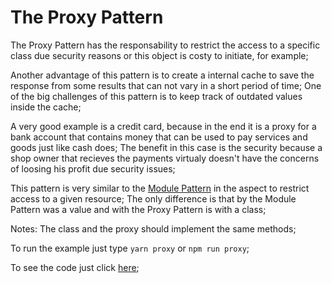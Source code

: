 # The Proxy Pattern
The Proxy Pattern has the responsability to restrict the access to a specific class due security reasons or this object is costy to initiate, for example;

Another advantage of this pattern is to create a internal cache to save the response from some results that can not vary in a short period of time;
One of the big challenges of this pattern is to keep track of outdated values inside the cache;

A very good example is a credit card, because in the end it is a proxy for a bank account that contains money that can be used to pay services and goods just like cash does;
The benefit in this case is the security because a shop owner that recieves the payments virtualy doesn't have the concerns of loosing his profit due security issues;

This pattern is very similar to the [Module Pattern](/behavioral/module) in the aspect to restrict access to a given resource; The only difference is that by the Module Pattern was a value and with the Proxy Pattern is with a class;

Notes: The class and the proxy should implement the same methods;

To run the example just type `yarn proxy` or `npm run proxy`;

To see the code just click [here](/structural/proxy/example.js);
